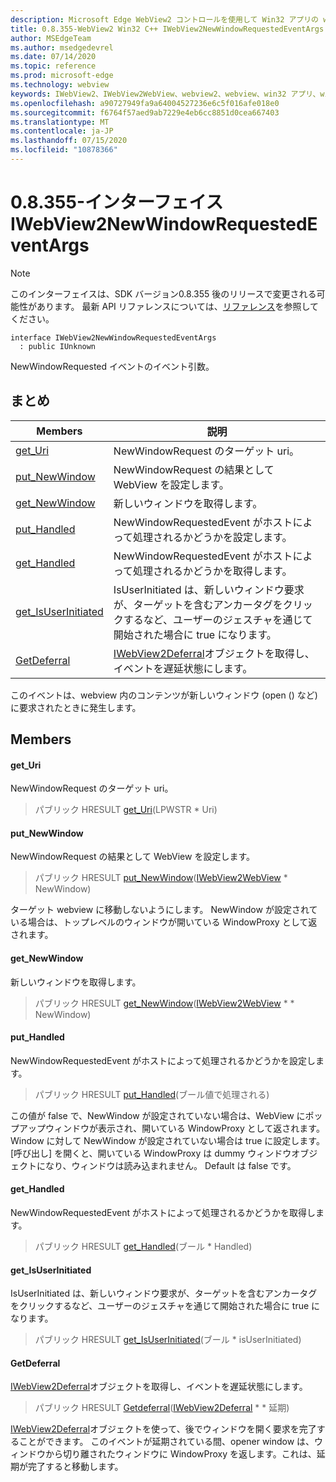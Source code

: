 ```yaml
---
description: Microsoft Edge WebView2 コントロールを使用して Win32 アプリの web コンテンツをホストする
title: 0.8.355-WebView2 Win32 C++ IWebView2NewWindowRequestedEventArgs
author: MSEdgeTeam
ms.author: msedgedevrel
ms.date: 07/14/2020
ms.topic: reference
ms.prod: microsoft-edge
ms.technology: webview
keywords: IWebView2、IWebView2WebView、webview2、webview、win32 アプリ、win32、edge
ms.openlocfilehash: a90727949fa9a64004527236e6c5f016afe018e0
ms.sourcegitcommit: f6764f57aed9ab7229e4eb6cc8851d0cea667403
ms.translationtype: MT
ms.contentlocale: ja-JP
ms.lasthandoff: 07/15/2020
ms.locfileid: "10878366"
---
```

# 0.8.355-インターフェイス IWebView2NewWindowRequestedEventArgs 

> [!NOTE]
> このインターフェイスは、SDK バージョン0.8.355 後のリリースで変更される可能性があります。 最新 API リファレンスについては、[リファレンス](../../../webview2-api-reference.md)を参照してください。

```
interface IWebView2NewWindowRequestedEventArgs
  : public IUnknown
```

NewWindowRequested イベントのイベント引数。

## まとめ

 Members                        | 説明
--------------------------------|---------------------------------------------
[get_Uri](#get_uri) | NewWindowRequest のターゲット uri。
[put_NewWindow](#put_newwindow) | NewWindowRequest の結果として WebView を設定します。
[get_NewWindow](#get_newwindow) | 新しいウィンドウを取得します。
[put_Handled](#put_handled) | NewWindowRequestedEvent がホストによって処理されるかどうかを設定します。
[get_Handled](#get_handled) | NewWindowRequestedEvent がホストによって処理されるかどうかを取得します。
[get_IsUserInitiated](#get_isuserinitiated) | IsUserInitiated は、新しいウィンドウ要求が、ターゲットを含むアンカータグをクリックするなど、ユーザーのジェスチャを通じて開始された場合に true になります。
[GetDeferral](#getdeferral) | [IWebView2Deferral](IWebView2Deferral.md)オブジェクトを取得し、イベントを遅延状態にします。

このイベントは、webview 内のコンテンツが新しいウィンドウ (open () など) に要求されたときに発生します。

## Members

#### get_Uri 

NewWindowRequest のターゲット uri。

> パブリック HRESULT [get_Uri](#get_uri)(LPWSTR * Uri)

#### put_NewWindow 

NewWindowRequest の結果として WebView を設定します。

> パブリック HRESULT [put_NewWindow](#put_newwindow)([IWebView2WebView](IWebView2WebView.md) * NewWindow)

ターゲット webview に移動しないようにします。 NewWindow が設定されている場合は、トップレベルのウィンドウが開いている WindowProxy として返されます。

#### get_NewWindow 

新しいウィンドウを取得します。

> パブリック HRESULT [get_NewWindow](#get_newwindow)([IWebView2WebView](IWebView2WebView.md) * * NewWindow)

#### put_Handled 

NewWindowRequestedEvent がホストによって処理されるかどうかを設定します。

> パブリック HRESULT [put_Handled](#put_handled)(ブール値で処理される)

この値が false で、NewWindow が設定されていない場合は、WebView にポップアップウィンドウが表示され、開いている WindowProxy として返されます。 Window に対して NewWindow が設定されていない場合は true に設定します。 [呼び出し] を開くと、開いている WindowProxy は dummy ウィンドウオブジェクトになり、ウィンドウは読み込まれません。 Default は false です。

#### get_Handled 

NewWindowRequestedEvent がホストによって処理されるかどうかを取得します。

> パブリック HRESULT [get_Handled](#get_handled)(ブール * Handled)

#### get_IsUserInitiated 

IsUserInitiated は、新しいウィンドウ要求が、ターゲットを含むアンカータグをクリックするなど、ユーザーのジェスチャを通じて開始された場合に true になります。

> パブリック HRESULT [get_IsUserInitiated](#get_isuserinitiated)(ブール * isUserInitiated)

#### GetDeferral 

[IWebView2Deferral](IWebView2Deferral.md)オブジェクトを取得し、イベントを遅延状態にします。

> パブリック HRESULT [Getdeferral](#getdeferral)([IWebView2Deferral](IWebView2Deferral.md) * * 延期)

[IWebView2Deferral](IWebView2Deferral.md)オブジェクトを使って、後でウィンドウを開く要求を完了することができます。 このイベントが延期されている間、opener window は、ウィンドウから切り離されたウィンドウに WindowProxy を返します。これは、延期が完了すると移動します。

